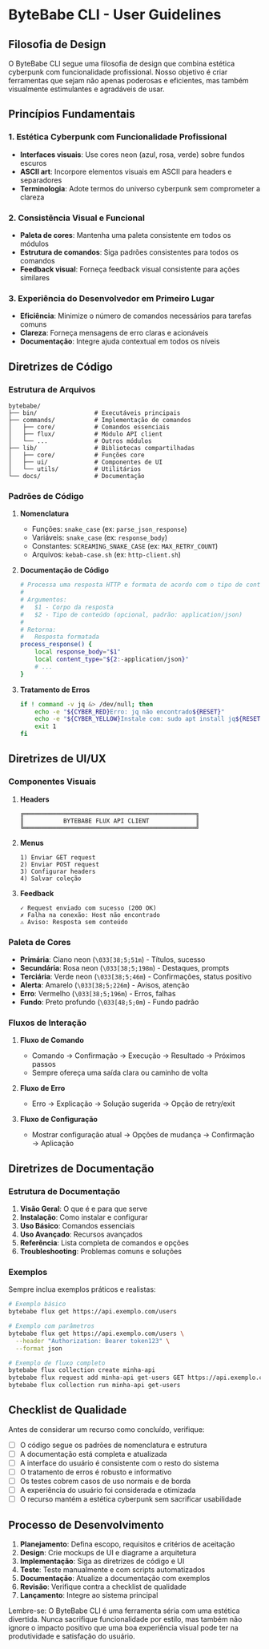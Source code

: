 # ByteBabe CLI - User Guidelines

## Filosofia de Design

O ByteBabe CLI segue uma filosofia de design que combina estética cyberpunk com funcionalidade profissional. Nosso objetivo é criar ferramentas que sejam não apenas poderosas e eficientes, mas também visualmente estimulantes e agradáveis de usar.

## Princípios Fundamentais

### 1. Estética Cyberpunk com Funcionalidade Profissional

- **Interfaces visuais**: Use cores neon (azul, rosa, verde) sobre fundos escuros
- **ASCII art**: Incorpore elementos visuais em ASCII para headers e separadores
- **Terminologia**: Adote termos do universo cyberpunk sem comprometer a clareza

### 2. Consistência Visual e Funcional

- **Paleta de cores**: Mantenha uma paleta consistente em todos os módulos
- **Estrutura de comandos**: Siga padrões consistentes para todos os comandos
- **Feedback visual**: Forneça feedback visual consistente para ações similares

### 3. Experiência do Desenvolvedor em Primeiro Lugar

- **Eficiência**: Minimize o número de comandos necessários para tarefas comuns
- **Clareza**: Forneça mensagens de erro claras e acionáveis
- **Documentação**: Integre ajuda contextual em todos os níveis

## Diretrizes de Código

### Estrutura de Arquivos

```
bytebabe/
├── bin/                # Executáveis principais
├── commands/           # Implementação de comandos
│   ├── core/           # Comandos essenciais
│   ├── flux/           # Módulo API client
│   └── ...             # Outros módulos
├── lib/                # Bibliotecas compartilhadas
│   ├── core/           # Funções core
│   ├── ui/             # Componentes de UI
│   └── utils/          # Utilitários
└── docs/               # Documentação
```

### Padrões de Código

1. **Nomenclatura**
   - Funções: `snake_case` (ex: `parse_json_response`)
   - Variáveis: `snake_case` (ex: `response_body`)
   - Constantes: `SCREAMING_SNAKE_CASE` (ex: `MAX_RETRY_COUNT`)
   - Arquivos: `kebab-case.sh` (ex: `http-client.sh`)

2. **Documentação de Código**
   ```bash
   # Processa uma resposta HTTP e formata de acordo com o tipo de conteúdo
   #
   # Argumentos:
   #   $1 - Corpo da resposta
   #   $2 - Tipo de conteúdo (opcional, padrão: application/json)
   #
   # Retorna:
   #   Resposta formatada
   process_response() {
       local response_body="$1"
       local content_type="${2:-application/json}"
       # ...
   }
   ```

3. **Tratamento de Erros**
   ```bash
   if ! command -v jq &> /dev/null; then
       echo -e "${CYBER_RED}Erro: jq não encontrado${RESET}"
       echo -e "${CYBER_YELLOW}Instale com: sudo apt install jq${RESET}"
       exit 1
   fi
   ```

## Diretrizes de UI/UX

### Componentes Visuais

1. **Headers**
   ```
   ╔════════════════════════════════════════════════╗
   ║           BYTEBABE FLUX API CLIENT             ║
   ╚════════════════════════════════════════════════╝
   ```

2. **Menus**
   ```
   1) Enviar GET request
   2) Enviar POST request
   3) Configurar headers
   4) Salvar coleção
   ```

3. **Feedback**
   ```
   ✓ Request enviado com sucesso (200 OK)
   ✗ Falha na conexão: Host não encontrado
   ⚠ Aviso: Resposta sem conteúdo
   ```

### Paleta de Cores

- **Primária**: Ciano neon (`\033[38;5;51m`) - Títulos, sucesso
- **Secundária**: Rosa neon (`\033[38;5;198m`) - Destaques, prompts
- **Terciária**: Verde neon (`\033[38;5;46m`) - Confirmações, status positivo
- **Alerta**: Amarelo (`\033[38;5;226m`) - Avisos, atenção
- **Erro**: Vermelho (`\033[38;5;196m`) - Erros, falhas
- **Fundo**: Preto profundo (`\033[48;5;0m`) - Fundo padrão

### Fluxos de Interação

1. **Fluxo de Comando**
   - Comando → Confirmação → Execução → Resultado → Próximos passos
   - Sempre ofereça uma saída clara ou caminho de volta

2. **Fluxo de Erro**
   - Erro → Explicação → Solução sugerida → Opção de retry/exit

3. **Fluxo de Configuração**
   - Mostrar configuração atual → Opções de mudança → Confirmação → Aplicação

## Diretrizes de Documentação

### Estrutura de Documentação

1. **Visão Geral**: O que é e para que serve
2. **Instalação**: Como instalar e configurar
3. **Uso Básico**: Comandos essenciais
4. **Uso Avançado**: Recursos avançados
5. **Referência**: Lista completa de comandos e opções
6. **Troubleshooting**: Problemas comuns e soluções

### Exemplos

Sempre inclua exemplos práticos e realistas:

```bash
# Exemplo básico
bytebabe flux get https://api.exemplo.com/users

# Exemplo com parâmetros
bytebabe flux get https://api.exemplo.com/users \
  --header "Authorization: Bearer token123" \
  --format json

# Exemplo de fluxo completo
bytebabe flux collection create minha-api
bytebabe flux request add minha-api get-users GET https://api.exemplo.com/users
bytebabe flux collection run minha-api get-users
```

## Checklist de Qualidade

Antes de considerar um recurso como concluído, verifique:

- [ ] O código segue os padrões de nomenclatura e estrutura
- [ ] A documentação está completa e atualizada
- [ ] A interface do usuário é consistente com o resto do sistema
- [ ] O tratamento de erros é robusto e informativo
- [ ] Os testes cobrem casos de uso normais e de borda
- [ ] A experiência do usuário foi considerada e otimizada
- [ ] O recurso mantém a estética cyberpunk sem sacrificar usabilidade

## Processo de Desenvolvimento

1. **Planejamento**: Defina escopo, requisitos e critérios de aceitação
2. **Design**: Crie mockups de UI e diagrame a arquitetura
3. **Implementação**: Siga as diretrizes de código e UI
4. **Teste**: Teste manualmente e com scripts automatizados
5. **Documentação**: Atualize a documentação com exemplos
6. **Revisão**: Verifique contra a checklist de qualidade
7. **Lançamento**: Integre ao sistema principal

Lembre-se: O ByteBabe CLI é uma ferramenta séria com uma estética divertida. Nunca sacrifique funcionalidade por estilo, mas também não ignore o impacto positivo que uma boa experiência visual pode ter na produtividade e satisfação do usuário.